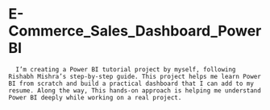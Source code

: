 # E-Commerce_Sales_Dashboard_PowerBI

      I’m creating a Power BI tutorial project by myself, following Rishabh Mishra’s step-by-step guide. This project helps me learn Power BI from scratch and build a practical dashboard that I can add to my resume. Along the way, This hands-on approach is helping me understand Power BI deeply while working on a real project.
